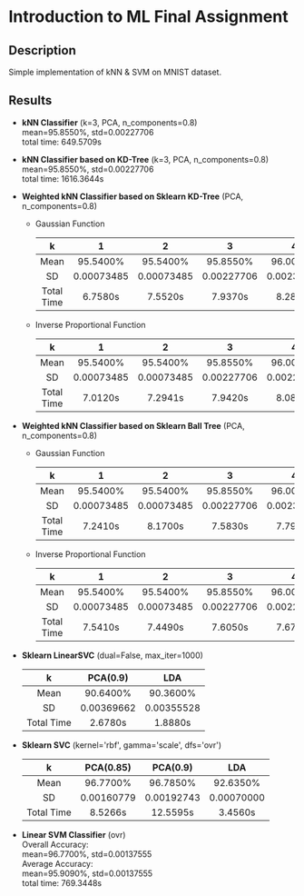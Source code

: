 # Introduction to ML Final Assignment

## Description

Simple implementation of kNN & SVM on MNIST dataset. 

## Results
* **kNN Classifier** (k=3, PCA, n_components=0.8)   
mean=95.8550%, std=0.00227706   
total time: 649.5709s

* **kNN Classifier based on KD-Tree** (k=3, PCA, n_components=0.8)     
mean=95.8550%, std=0.00227706  
total time: 1616.3644s  

* **Weighted kNN Classifier based on Sklearn KD-Tree** (PCA, n_components=0.8)
  * Gaussian Function
  
    |     k      |     1      |     2      |     3      |     4      |     5      |
    | :--------: | :--------: | :--------: | :--------: | :--------: | :--------: |
    |    Mean    |  95.5400%  |  95.5400%  |  95.8550%  |  96.0050%  |  95.6950%  |
    |     SD     | 0.00073485 | 0.00073485 | 0.00227706 | 0.00231517 | 0.00310000 |
    | Total Time |  6.7580s   |  7.5520s   |  7.9370s   |  8.2820s   |  8.6380s   |

  * Inverse Proportional Function  
  
    |     k      |     1      |     2      |     3      |     4      |     5      |
    | :--------: | :--------: | :--------: | :--------: | :--------: | :--------: |
    |    Mean    |  95.5400%  |  95.5400%  |  95.8550%  |  96.0000%  |  95.7250%  |
    |     SD     | 0.00073485 | 0.00073485 | 0.00227706 | 0.00224165 | 0.00316623 |
    | Total Time |  7.0120s   |  7.2941s   |  7.9420s   |  8.0890s   |  8.5873s   |

* **Weighted kNN Classifier based on Sklearn Ball Tree** (PCA, n_components=0.8)
  * Gaussian Function

    |     k      |     1      |     2      |     3      |     4      |     5      |
    | :--------: | :--------: | :--------: | :--------: | :--------: | :--------: |
    |    Mean    |  95.5400%  |  95.5400%  |  95.8550%  |  96.0050%  |  95.6950%  |
    |     SD     | 0.00073485 | 0.00073485 | 0.00227706 | 0.00231517 | 0.00310000 |
    | Total Time |  7.2410s   |  8.1700s   |  7.5830s   |  7.7931s   |  7.9130s   |
  
  * Inverse Proportional Function  
  
    |     k      |     1      |     2      |     3      |     4      |     5      |
    | :--------: | :--------: | :--------: | :--------: | :--------: | :--------: |
    |    Mean    |  95.5400%  |  95.5400%  |  95.8550%  |  96.0000%  |  95.7250%  |
    |     SD     | 0.00073485 | 0.00073485 | 0.00227706 | 0.00224165 | 0.00316623 |
    | Total Time |  7.5410s   |  7.4490s   |  7.6050s   |  7.6700s   |  7.8181s   |

* **Sklearn LinearSVC** (dual=False, max_iter=1000)  

    |     k      |  PCA(0.9)  |    LDA     |
    | :--------: | :--------: | :--------: |
    |    Mean    |  90.6400%  |  90.3600%  |
    |     SD     | 0.00369662 | 0.00355528 |
    | Total Time |  2.6780s   |  1.8880s   |

* **Sklearn SVC** (kernel='rbf', gamma='scale', dfs='ovr')   
 
    |     k      | PCA(0.85)  |  PCA(0.9)  |    LDA     |
    | :--------: | :--------: | :--------: | :--------: |
    |    Mean    |  96.7700%  |  96.7850%  |  92.6350%  |
    |     SD     | 0.00160779 | 0.00192743 | 0.00070000 |
    | Total Time |  8.5266s   |  12.5595s  |  3.4560s   |

* **Linear SVM Classifier** (ovr)    
Overall Accuracy:    
mean=96.7700%, std=0.00137555   
Average Accuracy:   
mean=95.9090%, std=0.00137555   
total time: 769.3448s   